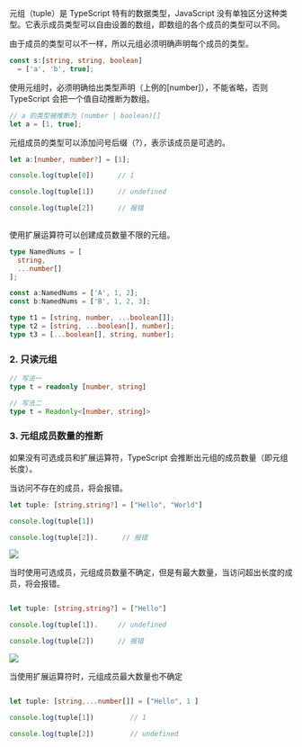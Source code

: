 元组（tuple）是 TypeScript 特有的数据类型，JavaScript 没有单独区分这种类型。它表示成员类型可以自由设置的数组，即数组的各个成员的类型可以不同。

由于成员的类型可以不一样，所以元组必须明确声明每个成员的类型。

```ts
const s:[string, string, boolean]
  = ['a', 'b', true];
```

使用元组时，必须明确给出类型声明（上例的[number]），不能省略，否则 TypeScript 会把一个值自动推断为数组。

```ts
// a 的类型被推断为 (number | boolean)[]
let a = [1, true];
```

元组成员的类型可以添加问号后缀（?），表示该成员是可选的。 

```ts
let a:[number, number?] = [1];

console.log(tuple[0])      // 1

console.log(tuple[1])      // undefined 

console.log(tuple[2])      // 报错 
 
```

使用扩展运算符可以创建成员数量不限的元组。

```ts 
type NamedNums = [
  string,
  ...number[]
];

const a:NamedNums = ['A', 1, 2];
const b:NamedNums = ['B', 1, 2, 3];

type t1 = [string, number, ...boolean[]];
type t2 = [string, ...boolean[], number];
type t3 = [...boolean[], string, number];

```

### 2.  只读元组

```ts 
// 写法一
type t = readonly [number, string]

// 写法二
type t = Readonly<[number, string]>
```

### 3. 元组成员数量的推断

如果没有可选成员和扩展运算符，TypeScript 会推断出元组的成员数量（即元组长度）。

当访问不存在的成员，将会报错。

```ts 
let tuple: [string,string?] = ["Hello", "World"]

console.log(tuple[1])

console.log(tuple[2]).      // 报错 
```

![](https://pic.existorlive.cn//202402181156843.png)

当时使用可选成员，元组成员数量不确定，但是有最大数量，当访问超出长度的成员，将会报错。

```ts

let tuple: [string,string?] = ["Hello"]

console.log(tuple[1]).     // undefined

console.log(tuple[2])      // 报错
```

![](https://pic.existorlive.cn//202402181157521.png)

当使用扩展运算符时，元组成员最大数量也不确定

```ts

let tuple: [string,...number[]] = ["Hello", 1 ]

console.log(tuple[1])         // 1

console.log(tuple[2])         // undefined

```